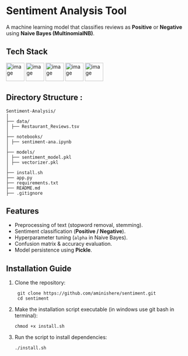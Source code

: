 
# Sentiment Analysis Tool



A machine learning model that classifies reviews as **Positive** or **Negative** using **Naive Bayes (MultinomialNB)**.


## Tech Stack

<img width="50" height="50" alt="image" src="https://github.com/user-attachments/assets/512c027c-320a-4253-920b-afb27042fb70" /> 
<img width="50" height="50" alt="image" src="https://github.com/user-attachments/assets/b586614d-01cf-43d7-a977-4a8910ce2594" />
<img width="50" height="50" alt="image" src="https://github.com/user-attachments/assets/51e9b5f7-e9c4-4a7b-90c4-85b4d349f354" />
<img width="50" height="50" alt="image" src="https://github.com/user-attachments/assets/80ca20c3-b83f-4f80-8028-74275c0421f5" />
<img width="50" height="50" alt="image" src="https://github.com/user-attachments/assets/09b3b596-3471-41b1-8804-9fe5ddfd4192" />


## Directory Structure :
```
Sentiment-Analysis/  
│  
├── data/  
│ ├── Restaurant_Reviews.tsv  
│  
├── notebooks/  
│ ├── sentiment-ana.ipynb  
│      
├── models/  
│ ├── sentiment_model.pkl   
│ ├── vectorizer.pkl  
│
├── install.sh      
├── app.py     
├── requirements.txt  
├── README.md  
├── .gitignore

```





## Features

- Preprocessing of text (stopword removal, stemming).  
- Sentiment classification (**Positive / Negative**).  
- Hyperparameter tuning (`alpha` in Naive Bayes).  
- Confusion matrix & accuracy evaluation.  
- Model persistence using **Pickle**.  


## Installation Guide

1. Clone the repository:

   ```
    git clone https://github.com/aminishere/sentiment.git
    cd sentiment
   ```
2. Make the installation script executable (in windows use git bash in terminal):

   ```
   chmod +x install.sh
   ```

3. Run the script to install dependencies:

   ```
   ./install.sh
   ```



